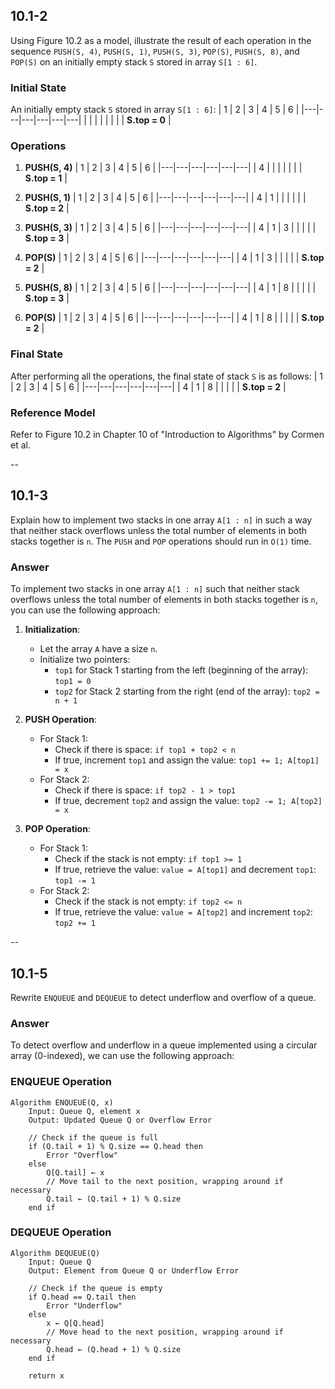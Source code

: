 ## 10.1-2

Using Figure 10.2 as a model, illustrate the result of each operation in the sequence `PUSH(S, 4)`, `PUSH(S, 1)`, `PUSH(S, 3)`, `POP(S)`, `PUSH(S, 8)`, and `POP(S)` on an initially empty stack `S` stored in array `S[1 : 6]`.

### Initial State
An initially empty stack `S` stored in array `S[1 : 6]`:
| 1 | 2 | 3 | 4 | 5 | 6 |
|---|---|---|---|---|---|
|   |   |   |   |   |   |
| **S.top = 0** |

### Operations

1. **PUSH(S, 4)**
   | 1 | 2 | 3 | 4 | 5 | 6 |
   |---|---|---|---|---|---|
   | 4 |   |   |   |   |   |
   | **S.top = 1** |

2. **PUSH(S, 1)**
   | 1 | 2 | 3 | 4 | 5 | 6 |
   |---|---|---|---|---|---|
   | 4 | 1 |   |   |   |   |
   | **S.top = 2** |

3. **PUSH(S, 3)**
   | 1 | 2 | 3 | 4 | 5 | 6 |
   |---|---|---|---|---|---|
   | 4 | 1 | 3 |   |   |   |
   | **S.top = 3** |

4. **POP(S)**
   | 1 | 2 | 3 | 4 | 5 | 6 |
   |---|---|---|---|---|---|
   | 4 | 1 | 3 |   |   |   |
   | **S.top = 2** |

5. **PUSH(S, 8)**
   | 1 | 2 | 3 | 4 | 5 | 6 |
   |---|---|---|---|---|---|
   | 4 | 1 | 8 |   |   |   |
   | **S.top = 3** |

6. **POP(S)**
   | 1 | 2 | 3 | 4 | 5 | 6 |
   |---|---|---|---|---|---|
   | 4 | 1 | 8 |   |   |   |
   | **S.top = 2** |

### Final State
After performing all the operations, the final state of stack `S` is as follows:
| 1 | 2 | 3 | 4 | 5 | 6 |
|---|---|---|---|---|---|
| 4 | 1 | 8 |   |   |   |
| **S.top = 2** |

### Reference Model
Refer to Figure 10.2 in Chapter 10 of "Introduction to Algorithms" by Cormen et al.

--

## 10.1-3

Explain how to implement two stacks in one array `A[1 : n]` in such a way that neither stack overflows unless the total number of elements in both stacks together is `n`. The `PUSH` and `POP` operations should run in `O(1)` time.

### Answer

To implement two stacks in one array `A[1 : n]` such that neither stack overflows unless the total number of elements in both stacks together is `n`, you can use the following approach:

1. **Initialization**:
   - Let the array `A` have a size `n`.
   - Initialize two pointers:
     - `top1` for Stack 1 starting from the left (beginning of the array): `top1 = 0`
     - `top2` for Stack 2 starting from the right (end of the array): `top2 = n + 1`

2. **PUSH Operation**:
   - For Stack 1:
     - Check if there is space: `if top1 + top2 < n`
     - If true, increment `top1` and assign the value: `top1 += 1; A[top1] = x`
   - For Stack 2:
     - Check if there is space: `if top2 - 1 > top1`
     - If true, decrement `top2` and assign the value: `top2 -= 1; A[top2] = x`

3. **POP Operation**:
   - For Stack 1:
     - Check if the stack is not empty: `if top1 >= 1`
     - If true, retrieve the value: `value = A[top1]` and decrement `top1`: `top1 -= 1`
   - For Stack 2:
     - Check if the stack is not empty: `if top2 <= n`
     - If true, retrieve the value: `value = A[top2]` and increment `top2`: `top2 += 1`

--

## 10.1-5

Rewrite `ENQUEUE` and `DEQUEUE` to detect underflow and overflow of a queue.

### Answer

To detect overflow and underflow in a queue implemented using a circular array (0-indexed), we can use the following approach:

### ENQUEUE Operation

```plaintext
Algorithm ENQUEUE(Q, x)
    Input: Queue Q, element x
    Output: Updated Queue Q or Overflow Error

    // Check if the queue is full
    if (Q.tail + 1) % Q.size == Q.head then
        Error "Overflow"
    else
        Q[Q.tail] ← x
        // Move tail to the next position, wrapping around if necessary
        Q.tail ← (Q.tail + 1) % Q.size
    end if
```

### DEQUEUE Operation
```plaintext
Algorithm DEQUEUE(Q)
    Input: Queue Q
    Output: Element from Queue Q or Underflow Error

    // Check if the queue is empty
    if Q.head == Q.tail then
        Error "Underflow"
    else
        x ← Q[Q.head]
        // Move head to the next position, wrapping around if necessary
        Q.head ← (Q.head + 1) % Q.size
    end if

    return x
```

